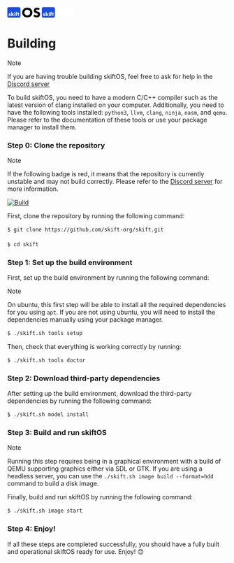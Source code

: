<img src="logo-light.svg#gh-light-mode-only" height="24" />
<img src="logo-dark.svg#gh-dark-mode-only" height="24" />

# Building

> [!NOTE]
> If you are having trouble building skiftOS, feel free to ask for help in the [Discord server](https://discord.com/invite/gamGsfg)

To build skiftOS, you need to have a modern C/C++ compiler such as the latest version of clang installed on your computer. Additionally, you need to have the following tools installed: `python3`, `llvm`, `clang`, `ninja`, `nasm`, and `qemu`. Please refer to the documentation of these tools or use your package manager to install them.

### Step 0: Clone the repository

> [!NOTE]
> If the following badge is red, it means that the repository is currently unstable and may not build correctly. Please refer to the [Discord server](https://discord.com/invite/gamGsfg) for more information.

[![Build](https://github.com/skift-org/skift/actions/workflows/build.yml/badge.svg)](https://github.com/skift-org/skift/actions/workflows/build.yml)

First, clone the repository by running the following command:

```sh
$ git clone https://github.com/skift-org/skift.git

$ cd skift
```

### Step 1: Set up the build environment

First, set up the build environment by running the following command:

> [!NOTE]
> On ubuntu, this first step will be able to install all the required dependencies for you using `apt`. If you are not using ubuntu, you will need to install the dependencies manually using your package manager.

```sh
$ ./skift.sh tools setup
```

Then, check that everything is working correctly by running:

```sh
$ ./skift.sh tools doctor
```

### Step 2: Download third-party dependencies

After setting up the build environment, download the third-party dependencies by running the following command:

```sh
$ ./skift.sh model install
```

### Step 3: Build and run skiftOS

> [!NOTE]
> Running this step requires being in a graphical environment with a build of QEMU supporting graphics either via SDL or GTK. If you are using a headless server, you can use the `./skift.sh image build --format=hdd` command to build a disk image.

Finally, build and run skiftOS by running the following command:

```sh
$ ./skift.sh image start
```

### Step 4: Enjoy!

If all these steps are completed successfully, you should have a fully built and operational skiftOS ready for use. Enjoy! 😊
